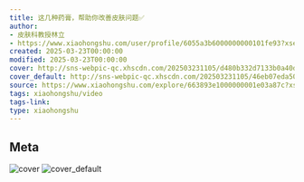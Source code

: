 ```yaml
---
title: 这几种药膏，帮助你改善皮肤问题✅
author:
- 皮肤科教授林立
- https://www.xiaohongshu.com/user/profile/6055a3b6000000000101fe93?xsec_token=undefined
created: 2025-03-23T00:00:00
modified: 2025-03-23T00:00:00
cover: http://sns-webpic-qc.xhscdn.com/202503231105/d480b332d7133b0a40d25043e9146076/spectrum/1040g34o312eu3crqm6005o2lker0bvkjh7abp2o!nc_n_webp_prv_1
cover_default: http://sns-webpic-qc.xhscdn.com/202503231105/46eb07eda501477f3ae7b330487e9c1f/spectrum/1040g34o312eu3crqm6005o2lker0bvkjh7abp2o!nc_n_webp_mw_1
source: https://www.xiaohongshu.com/explore/663893e1000000001e03a87c?xsec_token=AB6M_drn0FVSPOq26xr-qyGqR3jEamOFtTbx--b3mBB6k=
tags: xiaohongshu/video
tags-link:
type: xiaohongshu
---
```


## Meta

![cover](http://sns-webpic-qc.xhscdn.com/202503231105/d480b332d7133b0a40d25043e9146076/spectrum/1040g34o312eu3crqm6005o2lker0bvkjh7abp2o!nc_n_webp_prv_1)
![cover_default](http://sns-webpic-qc.xhscdn.com/202503231105/46eb07eda501477f3ae7b330487e9c1f/spectrum/1040g34o312eu3crqm6005o2lker0bvkjh7abp2o!nc_n_webp_mw_1)
